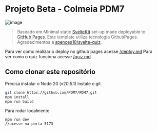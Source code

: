 # Projeto Beta - Colmeia PDM7

![image](https://github.com/user-attachments/assets/4c8bf738-6aa6-46ad-be29-66ba6a689b64)


> Baseado em Minimal static [SvelteKit](https://kit.svelte.dev/) set-up made deployable to [GitHub Pages](https://metonym.github.io/sveltekit-gh-pages/). Este template utiliza tecnologia GithubPages.  
> Agradecimentos a [spences10/svelte-quiz](https://github.com/spences10/svelte-quiz/).  

Para ver como realizar o deploy no github pages acesse [/deploy.md](/DEPLOY.md)
Para ver como o quiz funciona acesse [/quiz.md](/QUIZ.md)

## Como clonar este repositório

Precisa instalar o Node 20 (v20.5.1)
Instale o git

```sh
git clone https://github.com/PDM7/PDM7.git
npm install
npm run build

``` 

Para rodar localmente

```
npm run dev
//acesse na porta 5173
``` 
